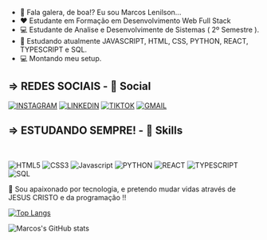 - 👋 Fala galera, de boa!? Eu sou Marcos Lenilson...
- ❤ Estudante em Formação em Desenvolvimento Web Full Stack 
- 💻 Estudante de Analise e Desenvolvimente de Sistemas ( 2º Semestre ).
- 🌱 Estudando atualmente JAVASCRIPT, HTML, CSS, PYTHON, REACT, TYPESCRIPT e SQL.
- 💻 Montando meu setup.

<h2>=> REDES SOCIAIS - 👨 Social</h2>

[![INSTAGRAM](https://img.shields.io/badge/Instagram-E4405F?style=for-the-badge&logo=instagram&logoColor=white)](https://www.instagram.com/marcos_lenilson/)
[![LINKEDIN](https://img.shields.io/badge/LinkedIn-0077B5?style=for-the-badge&logo=linkedin&logoColor=white)](https://www.linkedin.com/in/marcos-lenilson/)
[![TIKTOK](https://img.shields.io/badge/TikTok-000000?style=for-the-badge&logo=tiktok&logoColor=white)](https://www.tiktok.com/@marcos_futurodev)
[![GMAIL](https://img.shields.io/badge/Gmail-D14836?style=for-the-badge&logo=gmail&logoColor=white)](mailto:marcoslenilsondev@gmail.com)

<h2> => ESTUDANDO SEMPRE! - 🚀 Skills</h2>
<BR>


  ![HTML5](https://img.shields.io/badge/HTML5-E34F26?style=for-the-badge&logo=html5&logoColor=white) 
  ![CSS3](https://img.shields.io/badge/CSS3-1572B6?style=for-the-badge&logo=css3&logoColor=white) 
  ![Javascript](https://img.shields.io/badge/JavaScript-F7DF1E?style=for-the-badge&logo=javascript&logoColor=black) 
  ![PYTHON](https://img.shields.io/badge/Python-14354C?style=for-the-badge&logo=python&logoColor=white) 
  ![REACT](https://img.shields.io/badge/React-20232A?style=for-the-badge&logo=react&logoColor=61DAFB) 
  ![TYPESCRIPT](https://img.shields.io/badge/TypeScript-007ACC?style=for-the-badge&logo=typescript&logoColor=white)
  ![SQL](https://img.shields.io/badge/MySQL-00000F?style=for-the-badge&logo=mysql&logoColor=white)
  

  
🙏 Sou apaixonado por tecnologia, e pretendo mudar vidas através de JESUS CRISTO e da programação !!
  
  [![Top Langs](https://github-readme-stats.vercel.app/api/top-langs/?username=MarcosLenilson&layout=compact)](https://github.com/MarcosLenilson)
  
  ![Marcos's GitHub stats](https://github-readme-stats.vercel.app/api?username=MarcosLenilson&show_icons=true&theme=)
